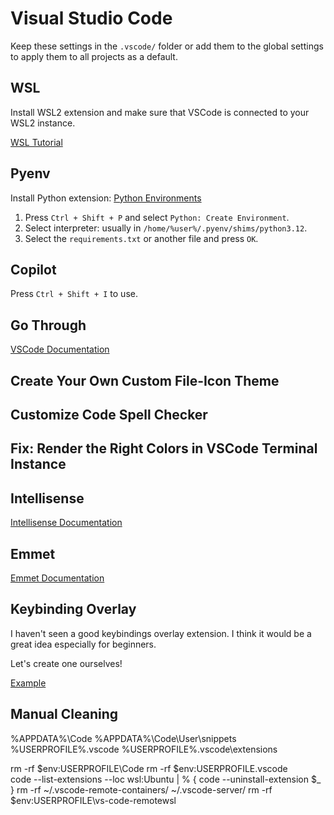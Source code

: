# Visual Studio Code

Keep these settings in the `.vscode/` folder or add them to the global settings to apply them to all projects as a default.

## WSL

Install WSL2 extension and make sure that VSCode is connected to your WSL2 instance.

[WSL Tutorial](https://code.visualstudio.com/docs/remote/wsl-tutorial)

## Pyenv

Install Python extension: [Python Environments](https://code.visualstudio.com/docs/python/environments)

1. Press `Ctrl + Shift + P` and select `Python: Create Environment`.
2. Select interpreter: usually in `/home/%user%/.pyenv/shims/python3.12`.
3. Select the `requirements.txt` or another file and press `OK`.

## Copilot

Press `Ctrl + Shift + I` to use.

## Go Through

[VSCode Documentation](https://code.visualstudio.com/docs)

## Create Your Own Custom File-Icon Theme

## Customize Code Spell Checker

## Fix: Render the Right Colors in VSCode Terminal Instance

## Intellisense

[Intellisense Documentation](https://code.visualstudio.com/docs/editor/intellisense)

## Emmet

[Emmet Documentation](https://code.visualstudio.com/docs/editor/emmet)

## Keybinding Overlay

I haven't seen a good keybindings overlay extension. I think it would be a great idea especially for beginners.

Let's create one ourselves!

[Example](https://www.reddit.com/media?url=https%3A%2F%2Fpreview.redd.it%2F1bx75yoco9g61.gif%3Fwidth%3D1255%26auto%3Dwebp%26s%3Dc7729bb6f843de79bde436976d288da04b1f6295)

## Manual Cleaning

%APPDATA%\Code
%APPDATA%\Code\User\snippets
%USERPROFILE%\.vscode
%USERPROFILE%\.vscode\extensions

rm -rf $env:USERPROFILE\Code
rm -rf $env:USERPROFILE\.vscode\
code --list-extensions --loc wsl:Ubuntu | % { code --uninstall-extension $_ }
rm -rf ~/.vscode-remote-containers/ ~/.vscode-server/
rm -rf $env:USERPROFILE\vs-code-remotewsl

